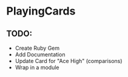 PlayingCards
============

## TODO:

* Create Ruby Gem
* Add Documentation
* Update Card for "Ace High" (comparisons)
* Wrap in a module

